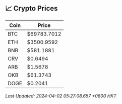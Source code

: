 ## 📈 Crypto Prices

| Coin | Price |
| ---- | ----- |
| BTC | $69783.7012 |
| ETH | $3500.9592 |
| BNB | $581.1881 |
| CRV | $0.6494 |
| ARB | $1.5678 |
| OKB | $61.3743 |
| DOGE | $0.2041 |

_Last Updated: 2024-04-02 05:27:08.657 +0800 HKT_